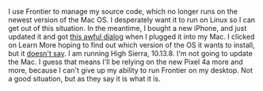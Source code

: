 I use Frontier to manage my source code, which no longer runs on the newest version of the Mac OS. I desperately want it to run on Linux so I can get out of this situation. In the meantime, I bought a new iPhone, and just updated it and got <a href="http://scripting.com/images/2020/09/18/softwareUpdateDialog.png">this awful dialog</a> when I plugged it into my Mac. I clicked on Learn More hoping to find out which version of the OS it wants to install, but it <a href="https://support.apple.com/en-us/HT208831">doesn't say</a>. I am running High Sierra, 10.13.8. I'm not going to update the Mac. I guess that means I'll be relying on the new Pixel 4a more and more, because I can't give up my ability to run Frontier on my desktop. Not a good situation, but as they say it is what it is. 
